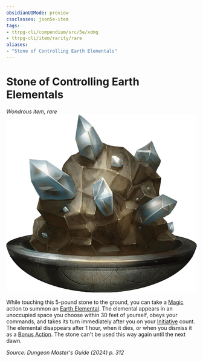 ```yaml
---
obsidianUIMode: preview
cssclasses: json5e-item
tags:
- ttrpg-cli/compendium/src/5e/xdmg
- ttrpg-cli/item/rarity/rare
aliases: 
- "Stone of Controlling Earth Elementals"
---
```

# Stone of Controlling Earth Elementals
*Wondrous item, rare*  
![](3-Compendium/items/img/stone-of-controlling-earth-elementals.webp#right)


While touching this 5-pound stone to the ground, you can take a [Magic](3-Compendium/rules/actions.md#Magic) action to summon an [Earth Elemental](3-Compendium/bestiary/elemental/earth-elemental-xmm.md). The elemental appears in an unoccupied space you choose within 30 feet of yourself, obeys your commands, and takes its turn immediately after you on your [Initiative](3-Compendium/rules/variant-rules/initiative-xphb.md) count. The elemental disappears after 1 hour, when it dies, or when you dismiss it as a [Bonus Action](3-Compendium/rules/variant-rules/bonus-action-xphb.md). The stone can't be used this way again until the next dawn.

*Source: Dungeon Master's Guide (2024) p. 312*
